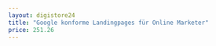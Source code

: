 ```yaml
---
layout: digistore24
title: "Google konforme Landingpages für Online Marketer"
price: 251.26
---
```

